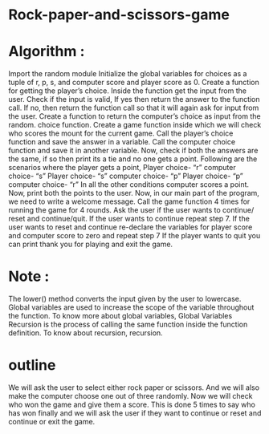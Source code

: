 # Rock-paper-and-scissors-game
# Algorithm :
Import the random module
Initialize the global variables for choices as a tuple of r, p, s, and computer score and player score as 0.
Create a function for getting the player’s choice.
Inside the function get the input from the user.
Check if the input is valid, If yes then return the answer to the function call. If no, then return the function call so that it will again ask for input from the user.
Create a function to return the computer’s choice as input from the random. choice function.
Create a game function inside which we will check who scores the mount for the current game.
Call the player’s choice function and save the answer in a variable.
Call the computer choice function and save it in another variable.
Now, check if both the answers are the same, if so then print its a tie and no one gets a point.
Following are the scenarios where the player gets a point,
Player choice- “r” computer choice- “s”
Player choice- “s” computer choice- “p”
Player choice- “p” computer choice- “r”
In all the other conditions computer scores a point.
Now, print both the points to the user.
Now, in our main part of the program, we need to write a welcome message.
Call the game function 4 times for running the game for 4 rounds.
Ask the user if the user wants to continue/ reset and continue/quit.
If the user wants to continue repeat step 7.
If the user wants to reset and continue re-declare the variables for player score and computer score to zero and repeat step 7
If the player wants to quit you can print thank you for playing and exit the game.
# Note :
The lower() method converts the input given by the user to lowercase. 
Global variables are used to increase the scope of the variable throughout the function. To know more about global variables, Global Variables
Recursion is the process of calling the same function inside the function definition. To know about recursion, recursion.
# outline
We will ask the user to select either rock paper or scissors. And we will also make the computer choose one out of three randomly.
Now we will check who won the game and give them a score.
This is done 5 times to say who has won finally and we will ask the user if they want to continue or reset and continue or exit the game.
